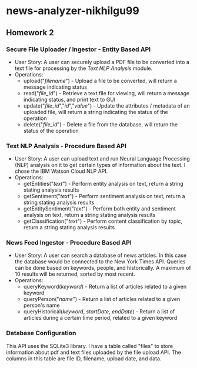 # news-analyzer-nikhilgu99

## Homework 2

### Secure File Uploader / Ingestor - Entity Based API

- User Story: A user can securely upload a PDF file to be converted into a text file for processing by the *Text NLP Analysis* module.
- Operations: 
    - upload("*filename*") - Upload a file to be converted, will return a message indicating status
    - read("*file_id*") - Retrieve a text file for viewing, will return a message indicating status, and print text to GUI
    - update("*file_id*","*id*","*value*") - Update the attributes / metadata of an uploaded file, will return a string indicating the status of the operation
    - delete("*file_id*") - Delete a file from the database, will return the status of the operation


### Text NLP Analysis - Procedure Based API

- User Story: A user can upload text and run Neural Language Processing (NLP) analysis on it to get certain types of information about the text. I chose the IBM Watson Cloud NLP API.
- Operations:
    - getEntities("*text*") - Perform entity analysis on text, return a string stating analysis results
    - getSentiment("*text*") - Perform sentiment analysis on text, return a string stating analysis results
    - getEntitySentiment("*text*") - Perform both entity and sentiment analysis on text, return a string stating analysis results
    - getClassification("*text*") - Perform content classification by topic, return a string stating analysis results


### News Feed Ingestor - Procedure Based API

- User Story: A user can search a database of news articles. In this case the database would be connected to the New York Times API. Queries can be done based on keywords, people, and historically. A maximum of 10 results will be returned, sorted by most recent.
- Operations:
    - queryKeyword(*keyword*) - Return a list of articles related to a given keyword
    - queryPerson("*name*") - Return a list of articles related to a given person's name
    - queryHistorical(*keyword*, *startDate*, *endDate*) - Return a list of articles during a certain time period, related to a given keyword


### Database Configuration

This API uses the SQLite3 library. I have a table called "files" to store information about pdf and text files uploaded by the file upload API. The columns in this table are file ID, filename, upload date, and data.